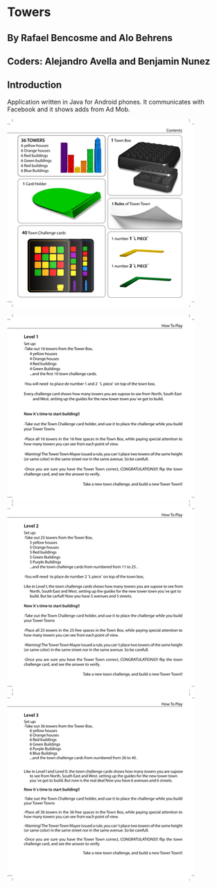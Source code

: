 # Towers 
## By Rafael Bencosme and Alo Behrens
## Coders: Alejandro Avella and Benjamin Nunez

## Introduction
Application written in Java for Android phones.  It communicates with Facebook and it shows adds from Ad Mob.

![Towers rules](images/rules.png)

![Level1](images/level1.png)
![Level2](images/level2.png)
![Level3](images/level3.png)
